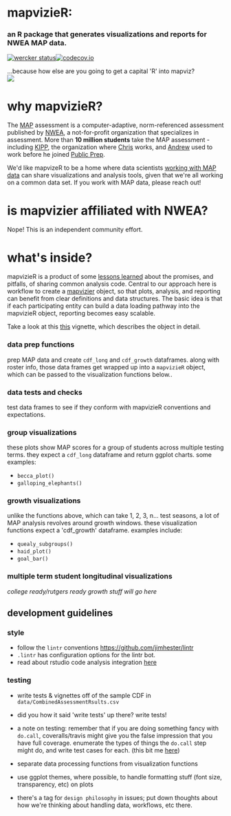 # mapvizieR:
### an R package that generates visualizations and reports for NWEA MAP data.

[![wercker status](https://app.wercker.com/status/9148019dd43b8d0b5bd8f88f8ba51e37/m/master "wercker status")](https://app.wercker.com/project/bykey/9148019dd43b8d0b5bd8f88f8ba51e37)[![codecov.io](https://codecov.io/github/almartin82/mapvizieR/coverage.svg?branch=master)](https://codecov.io/github/almartin82/mapvizieR?branch=master)

...because how else are you going to get a capital 'R' into mapviz?
<br><img src="https://upload.wikimedia.org/wikipedia/commons/thumb/0/0e/Arolsen_Klebeband_02_327.jpg/255px-Arolsen_Klebeband_02_327.jpg">

# why mapvizieR?
The [MAP](https://www.nwea.org/assessments/map/) assessment is a computer-adaptive, norm-referenced assessment published by [NWEA](https://www.nwea.org/about/), a not-for-profit organization that specializes in assessment.
More than **10 million students** take the MAP assessment - including [KIPP](http://www.kipp.org/), the organization where  [Chris](https://www.linkedin.com/in/chrishaid) works, and [Andrew](https://twitter.com/moneywithwings) used to work before he joined [Public Prep](http://publicprep.org).

We'd like mapvizeR to be a home where data scientists [working with MAP data](https://github.com/search?l=r&q=testritscore&type=Code&utf8=%E2%9C%93) can share visualizations and analysis tools, given that we're all working on a common data set.  If you work with MAP data, please reach out!

# is mapvizier affiliated with NWEA?
Nope!  This is an independent community effort.  

# what's inside?
mapvizieR is a product of some [lessons learned](https://github.com/almartin82/MAP-visuals) about the promises, and pitfalls, of sharing common analysis code.  Central to our approach here is workflow to create a [mapvizier](https://github.com/almartin82/MAP-visuals/blob/master/R/mapvizier.R) object, so that plots, analysis, and reporting can benefit from clear definitions and data structures.  The basic idea is that if each participating entity can build a data loading pathway into the mapvizieR object, reporting becomes easy scalable.  

Take a look at this [this](https://github.com/almartin82/mapvizieR/blob/master/vignettes/mapvizieR_object.Rmd) vignette, which describes the object in detail.

### data prep functions
prep MAP data and create `cdf_long` and `cdf_growth` dataframes.
along with roster info, those data frames get wrapped up into a `mapvizieR` object, which can be passed to the visualization functions below..

### data tests and checks
test data frames to see if they conform with mapvizieR conventions and expectations.

### group visualizations
these plots show MAP scores for a group of students across multiple testing terms.  they expect a `cdf_long` dataframe and return ggplot charts.  some examples:

- `becca_plot()`
- `galloping_elephants()`


### growth visualizations
unlike the functions above, which can take 1, 2, 3, n... test seasons, a lot of MAP analysis revolves around growth windows.  these visualization functions expect a 'cdf_growth' dataframe.  examples include:

- `quealy_subgroups()`
- `haid_plot()`
- `goal_bar()`

### multiple term student longitudinal visualizations
_college ready/rutgers ready growth stuff will go here_

## development guidelines

### style
- follow the `lintr` conventions https://github.com/jimhester/lintr
- `.lintr` has configuration options for the lintr bot.
- read about rstudio code analysis integration [here](https://support.rstudio.com/hc/en-us/articles/205753617-Code-Diagnostics)

### testing
- write tests & vignettes off of the sample CDF in `data/CombinedAssessmentRsults.csv`

- did you how it said 'write tests' up there?  write tests!

- a note on testing: remember that if you are doing something fancy with `do.call`, coveralls/travis might give you the false impression that you have full coverage.  enumerate the types of things the `do.call` step might do, and write test cases for each.  (this bit me [here](https://github.com/almartin82/mapvizieR/blob/7bc5199bb8d7f2100ce809618d61011e509d4bf8/R/cdf_prep.R#L90))

- separate data processing functions from visualization functions

- use ggplot themes, where possible, to handle formatting stuff (font size, transparency, etc) on plots

- there's a tag for `design philosophy` in issues; put down thoughts about how we're thinking about handling data, workflows, etc there.

